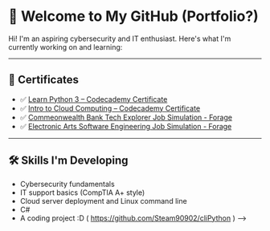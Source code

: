 # 👋 Welcome to My GitHub (Portfolio?)

Hi! I'm an aspiring cybersecurity and IT enthusiast. Here's what I'm currently working on and learning:

---

## 📜 Certificates

- ✅ [Learn Python 3 – Codecademy Certificate](./learn-python-3-codecademy.pdf)
- ✅ [Intro to Cloud Computing – Codecademy Certificate](./cloud-computing-intro-codeacademy.pdf)
- ✅ [Commeonwealth Bank Tech Explorer Job Simulation - Forage](./Forage_TechExplorer.pdf)
- ✅ [Electronic Arts Software Engineering Job Simulation - Forage](./Forage_SoftwareEngineer.pdf)

---

## 🛠️ Skills I'm Developing

- Cybersecurity fundamentals
- IT support basics (CompTIA A+ style)
- Cloud server deployment and Linux command line
- C#
- A coding project :D ( https://github.com/Steam90902/cliPython )
-->
